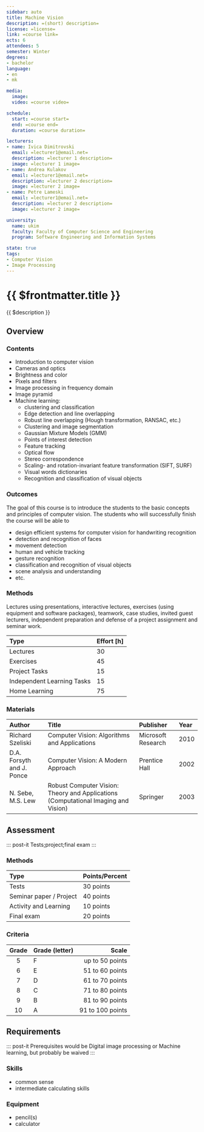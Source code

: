 ```yaml
---
sidebar: auto
title: Machine Vision
description: =(short) description=
license: =license=
link: =course link=
ects: 6
attendees: 5
semester: Winter
degrees:
- bachelor
language:
- en
- mk

media:
  image: 
  video: =course video=

schedule:
  start: =course start=
  end: =course end=
  duration: =course duration=

lecturers:
- name: Ivica Dimitrovski
  email: =lecturer1@email.net=
  description: =lecturer 1 description=
  image: =lecturer 1 image=
- name: Andrea Kulakov
  email: =lecturer1@email.net=
  description: =lecturer 2 description=
  image: =lecturer 2 image=
- name: Petre Lameski
  email: =lecturer1@email.net=
  description: =lecturer 2 description=
  image: =lecturer 2 image=

university:
  name: ukim
  faculty: Faculty of Computer Science and Engineering
  program: Software Engineering and Information Systems

state: true
tags:
- Computer Vision
- Image Processing
---
```


# {{ $frontmatter.title }}

{{ $description }}

## Overview

### Contents

* Introduction to computer vision
* Cameras and optics
* Brightness and color
* Pixels and filters
* Image processing in frequency domain
* Image pyramid
* Machine learning:
  * clustering and classification
  * Edge detection and line overlapping
  * Robust line overlapping (Hough transformation, RANSAC, etc.)
  * Clustering and image segmentation
  * Gaussian Mixture Models (GMM)
  * Points of interest detection
  * Feature tracking
  * Optical flow
  * Stereo correspondence
  * Scaling- and rotation-invariant feature transformation (SIFT, SURF)
  * Visual words dictionaries
  * Recognition and classification of visual objects

### Outcomes

The goal of this course is to introduce the students to the basic concepts and principles of computer vision.
The students who will successfully finish the course will be able to

* design efficient systems for computer vision for handwriting recognition
* detection and recognition of faces
* movement detection
* human and vehicle tracking
* gesture recognition
* classification and recognition of visual objects
* scene analysis and understanding
* etc.

### Methods

Lectures using presentations, interactive lectures, exercises (using equipment and software packages), teamwork, case studies, invited guest lecturers, independent preparation and defense of a project assignment and seminar work.

| Type                       | Effort \[h\] |
| :------------------------- | :----------- |
| Lectures                   | 30           |
| Exercises                  | 45           |
| Project Tasks              | 15           |
| Independent Learning Tasks | 15           |
| Home Learning              | 75           |


### Materials

 | Author                    | Title                                                                              | Publisher          | Year |
 | :------------------------ | :--------------------------------------------------------------------------------- | :----------------- | :--- |
 | Richard Szeliski          | Computer Vision: Algorithms and Applications                                       | Microsoft Research | 2010 |
 | D.A. Forsyth and J. Ponce | Computer Vision: A Modern Approach                                                 | Prentice Hall      | 2002 |
 | N. Sebe, M.S. Lew         | Robust Computer Vision: Theory and Applications (Computational Imaging and Vision) | Springer           | 2003 |

## Assessment

::: post-it
Tests;project;final exam
:::

### Methods

| Type                    | Points/Percent |
| :---------------------- | :------------- |
| Tests                   | 30 points      |
| Seminar paper / Project | 40 points      |
| Activity and Learning   | 10 points      |
| Final exam              | 20 points      |

### Criteria

| Grade | Grade (letter) |            Scale |
| :---: | -------------- | ---------------: |
|   5   | F              |  up to 50 points |
|   6   | E              |  51 to 60 points |
|   7   | D              |  61 to 70 points |
|   8   | C              |  71 to 80 points |
|   9   | B              |  81 to 90 points |
|  10   | A              | 91 to 100 points |

## Requirements

::: post-it
Prerequisites would be Digital image processing or Machine learning, but probably be waived
:::

### Skills

* common sense
* intermediate calculating skills

### Equipment

* pencil(s)
* calculator
